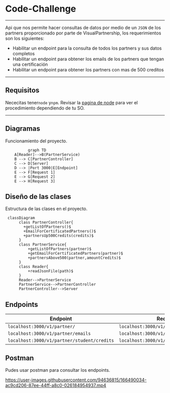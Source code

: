 # Code-Challenge
___

Api que nos permite hacer consultas de datos por medio de un `JSON` de los partners proporcionado por parte de VisualPartnership, los requerimientos son los siguientes:

* Habilitar un endpoint para la consulta de todos los partners y sus datos completos
* Habilitar un endpoint para obtener los emails de los partners  que tengan una certificación
* Habilitar un endpoint para obtener los partners con mas de 500 creditos
___
## Requisitos

Nececitas tener`node` y`npm`. 
Revisar la [pagina de node](https://nodejs.org/es/download/) para ver el procedimiento dependiendo de tu SO.

___

## Diagramas

Funcionamiento del proyecto.

```mermaid
          graph TD
    A[Reader]-->B(PartnerService)
    B --> C[PartnerController]
    C --> D[Server]
    D --> |Port 3000|E[Endpoint]
    E --> F[Request 1]
    E --> G[Request 2]
    E --> H[Request 3]
```

## Diseño de las clases
Estructura de las clases en el proyecto.
```mermaid
 classDiagram      
      class PartnerController{
        +getListOfPartners()$
        +EmailForCertificatedPartners()$
        +partnersUp500Credits(credits)$
      }
      class PartnerService{
          +getListOfPartners(partner)$
          +getEmailForCertificatedPartners(partner)$
          +partnersAbove500(partner,amountCredits)$
      }
      class Reader{
          +readJsonFile(path)$
      }
      Reader-->PartnerService
      PartnerService-->PartnerController
      PartnerController-->Server
```

## Endpoints

| Endpoint | Request |
|---|---|
| `localhost:3000/v1/partner/` | `localhost:3000/v1/partner` | 
| `localhost:3000/v1/partner/emails` | `localhost:3000/v1/partner/emails` | 
| `localhost:3000/v1/partner/student/credits` | `localhost:3000/v1/partner/student/500` | 


## Postman

Pudes usar postman para consultar los endpoints.

https://user-images.githubusercontent.com/94636815/166490034-ac9cd206-87ee-44ff-a8c0-026184954937.mp4


